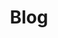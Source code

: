 ---
title: "Blog"
description: "A series of posts by the counselors & staff of Evergreen Counseling Services"

layout: list
cascade:
  showDate: True
  showAuthor: false
  invertPagination: true
---